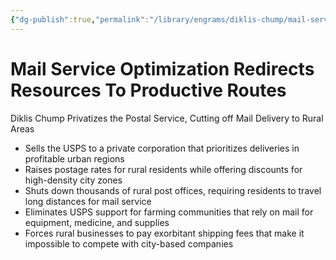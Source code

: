 ```yaml
---
{"dg-publish":true,"permalink":"/library/engrams/diklis-chump/mail-service-optimization-redirects-resources-to-productive-routes/","tags":["DC/Rural","DC/AS2"]}
---
```


# Mail Service Optimization Redirects Resources To Productive Routes
Diklis Chump Privatizes the Postal Service, Cutting off Mail Delivery to Rural Areas
- Sells the USPS to a private corporation that prioritizes deliveries in profitable urban regions  
- Raises postage rates for rural residents while offering discounts for high-density city zones  
- Shuts down thousands of rural post offices, requiring residents to travel long distances for mail service  
- Eliminates USPS support for farming communities that rely on mail for equipment, medicine, and supplies  
- Forces rural businesses to pay exorbitant shipping fees that make it impossible to compete with city-based companies
